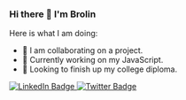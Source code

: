 ### Hi there 👋 I'm Brolin

Here is what I am doing:

- 🔭 I am collaborating on a project.
- 🌱 Currently working on my JavaScript.
- 👯 Looking to finish up my college diploma.

<div id="badges">
  <a href="https://zw.linkedin.com/in/brolin-remunyanga">
    <img src="https://img.shields.io/badge/LinkedIn-blue?style=for-the-badge&logo=linkedin&logoColor=white" alt="LinkedIn Badge"/>
  </a>
  <a href="https://twitter.com/bremunyanga">
    <img src="https://img.shields.io/badge/Twitter-blue?style=for-the-badge&logo=twitter&logoColor=white" alt="Twitter Badge"/>
  </a>
</div>
